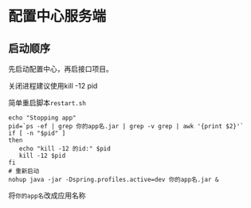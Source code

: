# 配置中心服务端


## 启动顺序

先启动配置中心，再启接口项目。

关闭进程建议使用kill -12 pid

简单重启脚本`restart.sh`

```
echo "Stopping app"
pid=`ps -ef | grep 你的app名.jar | grep -v grep | awk '{print $2}'`
if [ -n "$pid" ]
then
   echo "kill -12 的id:" $pid
   kill -12 $pid
fi
# 重新启动
nohup java -jar -Dspring.profiles.active=dev 你的app名.jar &
```

将`你的app名`改成应用名称


